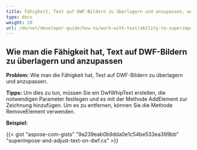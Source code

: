 ```yaml
---
title: Fähigkeit, Text auf DWF-Bildern zu überlagern und anzupassen, wodurch eine gewisse Bearbeitung des resultierenden Renderausgangs ermöglicht wird
type: docs
weight: 20
url: /de/net/developer-guide/how-to/work-with-text/ability-to-superimpose-and-adjust-text-on-dwf-images/
---
```


## **Wie man die Fähigkeit hat, Text auf DWF-Bildern zu überlagern und anzupassen**

**Problem:** Wie man die Fähigkeit hat, Text auf DWF-Bildern zu überlagern und anzupassen.

**Tipps:** Um dies zu tun, müssen Sie ein DwfWhipText erstellen, die notwendigen Parameter festlegen und es mit der Methode AddElement zur Zeichnung hinzufügen. Um es zu entfernen, können Sie die Methode RemoveElement verwenden.

**Beispiel:**

{{< gist "aspose-com-gists" "9a239eab0b9dda0e1c54be533ea399bb" "superimpose-and-adjust-text-on-dwf.cs" >}}
